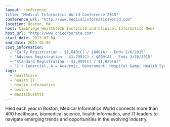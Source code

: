 ```yaml
---
layout: conference
title: "Medical Informatics World Conference 2015"
conference_url: "http://www.medicalinformaticsworld.com"
location: Boston, MA
host: Cambridge Healthtech Institute and Clinical Informatics News
host_url: "http://www.chicorporate.com"
start_date: 2015-05-04
end_date: 2015-05-05
cost_information:
  - "Early Registration - $1,649(C) / $849(A) - Ends 2/6/2015"
  - "Advance Registration - $1,799(C) / $899(A) - Ends 3/20/2015"
  - "Standard Registration - $1,999(C) / $1,029(A)"
  - "C = Comercial, A = Academic, Government, Hospital &amp; Health Systems, Health Plans"
tags:
  - healthcare
  - health IT
  - health informatics
  - boston
  - massachusetts
---
```


Held each year in Boston, Medical Informatics World connects more than 400 healthcare,
biomedical science, health informatics, and IT leaders to navigate emerging trends and
opportunities in the evolving industry.